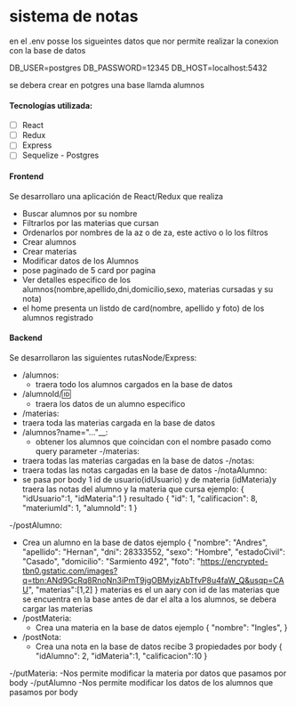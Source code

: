 
# sistema de notas
en el .env
posse los sigueintes datos que nor permite realizar la conexion con la base de datos

DB_USER=postgres
DB_PASSWORD=12345
DB_HOST=localhost:5432

se debera crear en potgres una base llamda alumnos

#### Tecnologías utilizada:
- [ ] React
- [ ] Redux
- [ ] Express
- [ ] Sequelize - Postgres

#### Frontend
Se desarrollaro una aplicación de React/Redux que realiza
 - Buscar alumnos por su nombre
 - Filtrarlos  por las materias que cursan
 - Ordenarlos por nombres de la az o de za, este activo o lo los filtros
 - Crear alumnos
 - Crear materias
 - Modificar datos  de los Alumnos
 - pose paginado de 5 card por pagina
 - Ver detalles especifico de los alumnos(nombre,apellido,dni,domicilio,sexo, materias cursadas y su nota)
  - el home presenta un listdo de card(nombre, apellido y foto) de los alumnos registrado

#### Backend
Se desarrollaron las siguientes rutasNode/Express:

- /alumnos:
  - traera todo los alumnos cargados en la base de datos
- /alumnoId/:id:
  - traera los datos de un alumno especifico  
-  /materias:
  - traera toda las materias cargada en la base de datos
- /alumnos?name="..."__:
  - obtener los alumnos que coincidan con el nombre pasado como query parameter 
-/materias: 
 - traera todas las materias cargadas en la base de datos
-/notas: 
 - traera todas las notas cargadas en la base de datos
-/notaAlumno:
- se pasa por body 1 id de usuario(idUsuario) y de materia (idMateria)y traera las notas del alumno y la materia que cursa 
ejemplo:
{ 
    "idUsuario":1,
    "idMateria":1
 }
resultado
 {
     "id": 1,
     "calificacion": 8,
     "materiumId": 1,
      "alumnoId": 1
  }

-/postAlumno:
  - Crea un alumno en la base de datos
  ejemplo
  { 
     "nombre": "Andres",
    "apellido": "Hernan",
    "dni": 28333552,
    "sexo": "Hombre",
    "estadoCivil": "Casado",
    "domicilio": "Sarmiento 492",
    "foto": "https://encrypted-tbn0.gstatic.com/images?q=tbn:ANd9GcRq8RnoNn3iPmT9jgOBMyizAbTfvP8u4faW_Q&usqp=CAU",
    "materias":[1,2]
 }
 materias es el un aary con id de las materias que se encuentra en la base antes de dar el alta a los alumnos, se debera cargar las materias
- /postMateria:
  - Crea una materia en la base de datos 
  ejemplo
   { 
     "nombre": "Ingles",
 }
- /postNota:
  - Crea una nota en la base de datos recibe 3 propiedades por body
{
"idAlumno": 2,
"idMateria":1,
"calificacion":10
}
     
-/putMateria:
 -Nos permite modificar la materia por datos que pasamos por body
-/putAlumno
 -Nos permite modificar los datos de los alumnos que pasamos por body

